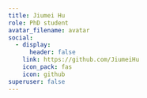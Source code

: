 ```yaml
---
title: Jiumei Hu
role: PhD student
avatar_filename: avatar
social:
  - display:
      header: false
    link: https://github.com/JiumeiHu
    icon_pack: fas
    icon: github
superuser: false
---
```

